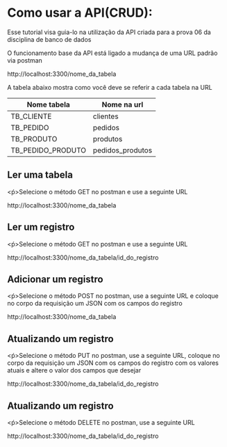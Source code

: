 <h1>Como usar a API(CRUD):</h1>
<p>Esse tutorial visa guia-lo na utilização da API criada para a prova 06 da disciplina de banco de dados</p>
<p>O funcionamento base da API está ligado a mudança de uma URL padrão via postman</p>

http://localhost:3300/nome_da_tabela

<p>A tabela abaixo mostra como você deve se referir a cada tabela na URL</p>

| Nome tabela | Nome na url |
| ------------- | ------------- |
| TB_CLIENTE  | clientes  |
| TB_PEDIDO | pedidos  |
| TB_PRODUTO | produtos  |
| TB_PEDIDO_PRODUTO | pedidos_produtos |

<h2>Ler uma tabela</h2>
<ṕ>Selecione o método GET no postman e use a seguinte URL</p>
http://localhost:3300/nome_da_tabela

<h2>Ler um registro</h2>
<ṕ>Selecione o método GET no postman e use a seguinte URL</p>
http://localhost:3300/nome_da_tabela/id_do_registro

<h2>Adicionar um registro</h2>
<ṕ>Selecione o método POST no postman, use a seguinte URL e coloque no corpo da requisição um JSON com os campos do registro</p>
http://localhost:3300/nome_da_tabela

<h2>Atualizando um registro</h2>
<ṕ>Selecione o método PUT no postman, use a seguinte URL, coloque no corpo da requisição um JSON com os campos do registro com os valores atuais e altere o valor dos campos que desejar
</p>
http://localhost:3300/nome_da_tabela/id_do_registro

<h2>Atualizando um registro</h2>
<ṕ>Selecione o método DELETE no postman, use a seguinte URL</p>
http://localhost:3300/nome_da_tabela/id_do_registro


